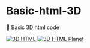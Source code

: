 # Basic-html-3D
👀 Basic 3D html code 

<a href="https://www.maxime-guinard.fr/" target="_blank" rel="noreferrer"> <img src="https://cdn.discordapp.com/attachments/843576515408560128/937749845261828216/95dcebc60d33cd721e64e2377e3109cb.png" alt="3D HTML"/> </a>
<a href="https://www.maxime-guinard.fr/" target="_blank" rel="noreferrer"> <img src="https://gyazo.com/7a536c75b5897ba302adf9994d575bf1" alt="3D HTML Planet"/> </a>
